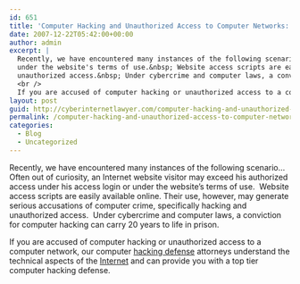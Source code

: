 ```yaml
---
id: 651
title: 'Computer Hacking and Unauthorized Access to Computer Networks: Curiosity Can Kill the Cat'
date: 2007-12-22T05:42:00+00:00
author: admin
excerpt: |
  Recently, we have encountered many instances of the following scenario... Often out of curiosity, an Internet website visitor may exceed his authorized access under his access login or
  under the website's terms of use.&nbsp; Website access scripts are easily available online. Their use, however, may generate serious accusations of computer crime, specifically hacking and
  unauthorized access.&nbsp; Under cybercrime and computer laws, a conviction for computer hacking can carry 20 years to life in prison. <br />
  <br />
  If you are accused of computer hacking or unauthorized access to a computer network a cyber crime and hacking&nbsp; our computer hacking defense attorneys understand ...
layout: post
guid: http://cyberinternetlawyer.com/computer-hacking-and-unauthorized-access-to-computer-networks-curiosity-can-kill-the-cat.html
permalink: /computer-hacking-and-unauthorized-access-to-computer-networks-curiosity-can-kill-the-cat/
categories:
  - Blog
  - Uncategorized
---
```

Recently, we have encountered many instances of the following scenario&#8230; Often out of curiosity, an Internet website visitor may exceed his authorized access under his access login or under the website&#8217;s terms of use.&nbsp; Website access scripts are easily available online. Their use, however, may generate serious accusations of computer crime, specifically hacking and unauthorized access.&nbsp; Under cybercrime and computer laws, a conviction for computer hacking can carry 20 years to life in prison. 

If you are accused of computer hacking or unauthorized access to a computer network, our computer  <a href="http://www.cyber-crime-defense.com/Hacking_Unauthorized_Access.html" target="_blank"  rel="nofollow" >hacking defense</a> attorneys understand the technical aspects of the  <a href="http://www.cyberinternetlawyer.com" target="_blank" rel="nofollow" >Internet</a> and can provide you with a top tier computer hacking defense.